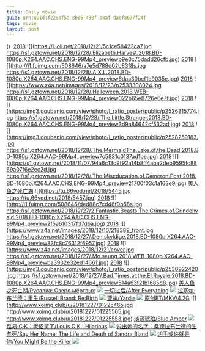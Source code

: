 ```yaml
---
title: Daily movie
guid: urn:uuid:f22eaf5a-8b05-430f-a8af-dacf8677f24f
tags: movie
layout: post
---
```


()
![]()
[2018](magnet:?xt=urn:btih:94579B566B03C198DB4E99998596E955ED6D11AA)
![](https://i.loli.net/2018/12/21/5c1ce58423ca7.jpg
https://s1.gztown.net/2018/12/28/.Elizabeth.Harvest.2018.BD-1080p.X264.AAC.CHS.ENG-99Mp4_previewb9e0c75dadd26cfb.jpg)
[2018](magnet:?xt=urn:btih:2365F665B3DB06F3347FEA214BD0943B9D2282D1)
![](http://i1.fuimg.com/508646/a7e5d788d02b83f8s.jpg
https://s1.gztown.net/2018/12/28/.A.X.L.2018.BD-1080p.X264.AAC.CHS.ENG-99Mp4_preview6daa30bcf1b9035e.jpg)
[2018](magnet:?xt=urn:btih:1494A4B403EAD0349B4B5521E01C5B9EE2F6C208)
![](https://www.z4a.net/images/2018/12/23/p2533308024.jpg
https://s1.gztown.net/2018/12/28/.Halloween.2018.WEB-1080p.X264.AAC.CHS.ENG-99Mp4_preview022b65e8726e6e7f.jpg)
[2018](magnet:?xt=urn:btih:E25264096044147E71ABAF86131E9B35561F23E8)
![](https://img3.doubanio.com/view/photo/l_ratio_poster/public/p2526315774.jpg
https://s1.gztown.net/2018/12/28/.The.Little.Stranger.2018.BD-1080p.X264.AAC.CHS.ENG-99Mp4_preview3d9a84642cf532ad.jpg)
[2018](magnet:?xt=urn:btih:97B8D96191714E7C8B1446958EDDBA78F652736D)
![](https://img3.doubanio.com/view/photo/l_ratio_poster/public/p2528259183.jpg
https://s1.gztown.net/2018/12/28/.The.MermaidThe.Lake.of.the.Dead.2018.BD-1080p.X264.AAC-99Mp4_preview7c5831c0137ad1be.jpg)
[2018](magnet:?xt=urn:btih:606192808882C328D6DD956FD98600C83DC6A3D0)
![](https://s1.gztown.net/2018/11/07/94a6c13c9f92a14b8ff4aba2deb9595fc8869a07f6e2ec2d.jpg
https://s1.gztown.net/2018/12/28/.The.Miseducation.of.Cameron.Post.2018.BD-1080p.X264.AAC.CHS.ENG-99Mp4_preview21700f03c1a163e9.jpg)
[美人鱼之死亡湖](ed2k://|file|美人鱼之死亡湖.720p.BD中字[最新电影www.66ys.tv](ED2000.COM).mp4|1070924248|98B2B5CE0FD126DDD5CE09C6D005E9DF|h=LYVZ7CUG4JIKW36H5G5ZKXMCUBDS4PGZ|/美人鱼之死亡湖.720p.BD中字.mp4)
![](https://tu.66vod.net/2018/5445.jpg
https://tu.66vod.net/2018/5457.jpg)
[2018](magnet:?xt=urn:btih:B21B6F8C98624C43E004A96AA6747CD5A86EF66D)
![](http://i1.fuimg.com/508646/ded88c7cd48f0b58s.jpg
https://s1.gztown.net/2018/12/27/2.Fantastic.Beasts.The.Crimes.of.Grindelwald.2018.HD-1080p.X264.AAC.CHS.ENG-99Mp4_preview2f5a610317f37dba.jpg)
[2018](magnet:?xt=urn:btih:DUDUHXWCC6PDLYSQD5A45ELO3XWQ6ZLJ)
![](https://www.z4a.net/images/2018/12/10/218389_front.jpg
https://s1.gztown.net/2018/12/27/.Den.skyldige.2018.BD-1080p.X264.AAC-99Mp4_preview83fc8c76312f6957.jpg)
[2018](magnet:?xt=urn:btih:XZKDVJRXTOV4F754VET4YLJXSHUIIQSZ)
![](https://www.z4a.net/images/2018/12/21/cover.jpg
https://s1.gztown.net/2018/12/27/.Mo.seung.2018.WEB-1080p.X264.AAC-99Mp4_previewba3932e32ed14661.jpg)
[2018](magnet:?xt=urn:btih:ULLVKVYSND73LZLEZNX2PQWJUT6AT72X)
![](https://img3.doubanio.com/view/photo/l_ratio_poster/public/p2530922420.jpg
https://s1.gztown.net/2018/12/27/.Bad.Times.at.the.El.Royale.2018.BD-1080p.X264.AAC.CHS.ENG-99Mp4_preview514a63f21b1685d8.jpg)
[美人鱼之死亡湖/Русалка: Озеро мёртвых](magnet:?xt=urn:btih:b494682f6fc99dcd17c783b9a6e3fa7a2083a1a6)
![](http://img.google.com.btba.xiaoeryi.com/upload/2018/12/27/546984d0G59214.big.jpg)
[一切过后/After Everything](magnet:?xt=urn:btih:c5a56148ff9f135527559968ea8aebfb899d97ee)
![](http://img.google.com.btba.xiaoeryi.com/upload/2018/12/27/JB462757195480.big.jpg)
[拉塞尔·布兰德：重生/Russell Brand: Re:Birth](magnet:?xt=urn:btih:cc94cf2f4ae69dd730f1e88eac9f3753947e151e)
![](http://img.google.com.btba.xiaoeryi.com/upload/2018/12/27/3576545071sj89.big.jpg)
[亚迪/Yardie](magnet:?xt=urn:btih:2a2a70c505532bdda7fc7819d2eab3730a81a07a)
![](http://img.google.com.btba.xiaoeryi.com/upload/2018/12/27/C32_8435552168.big.jpg)
[原创BT/MKV/4.2G](magnet:?xt=urn:btih:7G3A6OXDYZDFOX5JGYRWBQR5XLRRVRCR)
![](http://www.xoimg.club/u/20181227/01225465.jpg
http://www.xoimg.club/u/20181227/01225565.jpg
http://www.xoimg.club/u/20181227/01225553.jpg)
[淡蓝琥珀/Blue Amber](magnet:?xt=urn:btih:a84d9a5f1c45d2961aea8e0af39e9c4ad3b53c49)
![](http://img.google.com.btba.xiaoeryi.com/upload/2018/12/26/485q_106815113.big.jpg)
[路易·C·K：老招笑了/Louis C.K.: Hilarious](magnet:?xt=urn:btih:958bc75b1fd70ca9fe831bf97a066aaa1949dff1)
![](http://img.google.com.btba.xiaoeryi.com/upload/2018/12/26/0318a1557_8428.big.jpg)
[说出她的名字：桑德拉布兰德的生与死/Say Her Name: The Life and Death of Sandra Bland](magnet:?xt=urn:btih:2eb13b06664ab2929c8e1676513d9484beb16257)
![](http://img.google.com.btba.xiaoeryi.com/upload/2018/12/26/3G01294d174585.big.jpg)
[凶手或许就是你/You Might Be the Killer](magnet:?xt=urn:btih:9fb241b03cad62db1f91f7d2aaae9a579db311ff)
![](http://img.google.com.btba.xiaoeryi.com/upload/2018/12/26/840407h50B5421.big.jpg)
